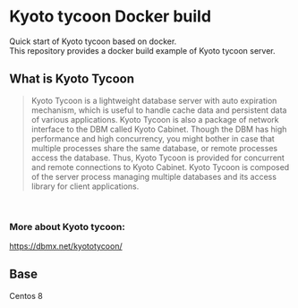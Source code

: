 # Kyoto tycoon Docker build
Quick start of Kyoto tycoon based on docker.<br />
This repository provides a docker build example of Kyoto tycoon server.


## What is Kyoto Tycoon
> Kyoto Tycoon is a lightweight database server with auto expiration mechanism, which is useful to handle cache data and persistent data of various applications. Kyoto Tycoon is also a package of network interface to the DBM called Kyoto Cabinet. Though the DBM has high performance and high concurrency, you might bother in case that multiple processes share the same database, or remote processes access the database. Thus, Kyoto Tycoon is provided for concurrent and remote connections to Kyoto Cabinet. Kyoto Tycoon is composed of the server process managing multiple databases and its access library for client applications.
<br />

### More about Kyoto tycoon:
https://dbmx.net/kyototycoon/




## Base
Centos 8



